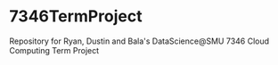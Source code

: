 # 7346TermProject
Repository for Ryan, Dustin and Bala's DataScience@SMU 7346 Cloud Computing Term Project
